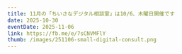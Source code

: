 ```yaml
---
title: 11月の「ちいさなデジタル相談室」は10/6、木曜日開催です
date: 2025-10-30
eventDate: 2025-11-06
link: https://fb.me/e/7sCNVMFlY
thumb: /images/251106-small-digital-consult.png
---
```

